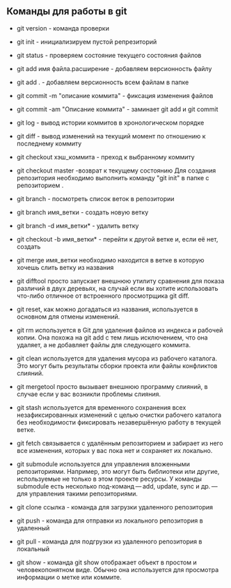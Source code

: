 ## Команды для работы в git

* git version - команда проверки

* git init - инициализируем пустой репрезиторий 

* git status - проверяем состояние текущего состояния файлов

* git add имя файла.расширение - добавляем версионность файлу

* git add . - добавляем версионность всем файлам в папке

* git commit -m "описание коммита" - фиксация изменения файлов

* git commit -am "Описание коммита" - заминает git add и git commit

* git log - вывод истории коммитов в хронологическом порядке

* git diff - вывод изменений на текущий момент по отношению к последнему коммиту

* git checkout хэш_коммита - преход к выбранному коммиту

* git checkout master -возврат к текущему состоянию
Для создания репозитория необходимо выполнить команду "git init" в папке с репозиторием .

* git branch - посмотреть список веток в репозитории

* git branch имя_ветки - создать новую ветку

* git branch -d имя_ветки* - удалить ветку

* git checkout -b имя_ветки* - перейти к другой ветке и, если её нет, создать

* git merge имя_ветки необходимо находится в ветке в которую хочешь слить ветку из названия

* git difftool просто запускает внешнюю утилиту сравнения для показа различий в двух деревьях, на случай если вы хотите использовать что-либо отличное от встроенного просмотрщика git diff.

* git reset, как можно догадаться из названия, используется в основном для отмены изменений. 
 
* git rm используется в Git для удаления файлов из индекса и рабочей копии. Она похожа на git add с тем лишь исключением, что она удаляет, а не добавляет файлы для следующего коммита.

* git clean используется для удаления мусора из рабочего каталога. Это могут быть результаты сборки проекта или файлы конфликтов слияний.

* git mergetool просто вызывает внешнюю программу слияний, в случае если у вас возникли проблемы слияния.

* git stash используется для временного сохранения всех незафиксированных изменений с целью очистки рабочего каталога без необходимости фиксировать незавершённую работу в текущей ветке.

* git fetch связывается с удалённым репозиторием и забирает из него все изменения, которых у вас пока нет и сохраняет их локально.

* git submodule используется для управления вложенными репозиториями. Например, это могут быть библиотеки или другие, используемые не только в этом проекте ресурсы. У команды submodule есть несколько под-команд — add, update, sync и др. — для управления такими репозиториями.

* git clone ссылка - команда для загрузки удаленного репозитория

* git push - команда для отправки из локального репозитория в удаленный

* git pull - команда для подгрузки из удаленного репозитория в локальный

* git show - команда git show отображает объект в простом и человекопонятном виде. Обычно она используется для просмотра информации о метке или коммите.
